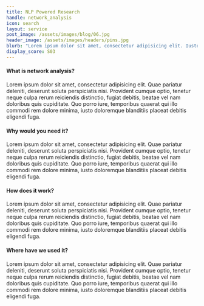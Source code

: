 ```yaml
---
title: NLP Powered Research
handle: network_analysis
icon: search
layout: service
post_image: /assets/images/blog/06.jpg
header_image: /assets/images/headers/pins.jpg
blurb: "Lorem ipsum dolor sit amet, consectetur adipisicing elit. Iusto quis ex dicta. Eaque saepe accusantium quam odit, laudantium dicta voluptatem quo delectus deserunt quod maxime hic quas nesciunt harum porro et repellat. Expedita libero optio ipsa molestias, enim blanditiis quaerat."
display_score: S03
---
```


#### What is network analysis?

Lorem ipsum dolor sit amet, consectetur adipisicing elit. Quae pariatur deleniti, deserunt soluta perspiciatis nisi. Provident cumque optio, tenetur neque culpa rerum reiciendis distinctio, fugiat debitis, beatae vel nam doloribus quis cupiditate. Quo porro iure, temporibus quaerat qui illo commodi rem dolore minima, iusto doloremque blanditiis placeat debitis eligendi fuga.

#### Why would you need it?

Lorem ipsum dolor sit amet, consectetur adipisicing elit. Quae pariatur deleniti, deserunt soluta perspiciatis nisi. Provident cumque optio, tenetur neque culpa rerum reiciendis distinctio, fugiat debitis, beatae vel nam doloribus quis cupiditate. Quo porro iure, temporibus quaerat qui illo commodi rem dolore minima, iusto doloremque blanditiis placeat debitis eligendi fuga.

#### How does it work?

Lorem ipsum dolor sit amet, consectetur adipisicing elit. Quae pariatur deleniti, deserunt soluta perspiciatis nisi. Provident cumque optio, tenetur neque culpa rerum reiciendis distinctio, fugiat debitis, beatae vel nam doloribus quis cupiditate. Quo porro iure, temporibus quaerat qui illo commodi rem dolore minima, iusto doloremque blanditiis placeat debitis eligendi fuga.

#### Where have we used it?

Lorem ipsum dolor sit amet, consectetur adipisicing elit. Quae pariatur deleniti, deserunt soluta perspiciatis nisi. Provident cumque optio, tenetur neque culpa rerum reiciendis distinctio, fugiat debitis, beatae vel nam doloribus quis cupiditate. Quo porro iure, temporibus quaerat qui illo commodi rem dolore minima, iusto doloremque blanditiis placeat debitis eligendi fuga.
